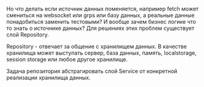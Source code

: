 Но что делать если источник данных поменяется, например fetch может смениться на websocket или grps или базу данных, а реальные данные понадобиться заменить тестовыми? И вообще зачем бизнес логике что то знать о источнике данных? Для решениях этих проблем существует слой Repository.

Repository - отвечает за общение с хранилищем данных. В качестве хранилища может выступать сервер, база данных, память, localstorage, session storage или любое другое хранилище.

Задача репозитория абстрагировать слой Service от конкретной реализации хранилища данных.